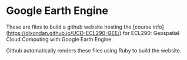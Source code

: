 # Google Earth Engine

These are files to build a github website hosting the [course info] (https://dixondan.github.io/UCD-ECL290-GEE/) for ECL290: Geospatial Cloud Computing with Google Earth Engine. 

Github automatically renders these files using Ruby to build the website.


